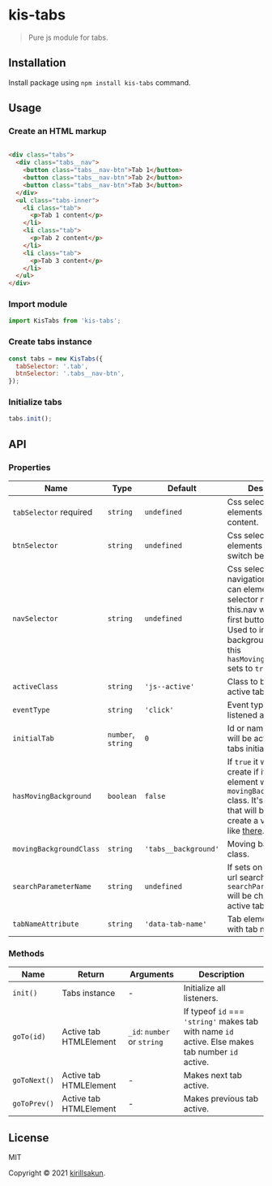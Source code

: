 # kis-tabs

> Pure js module for tabs.

## Installation

Install package using `npm install kis-tabs` command.

## Usage

### Create an HTML markup

```html

<div class="tabs">
  <div class="tabs__nav">
    <button class="tabs__nav-btn">Tab 1</button>
    <button class="tabs__nav-btn">Tab 2</button>
    <button class="tabs__nav-btn">Tab 3</button>
  </div>
  <ul class="tabs-inner">
    <li class="tab">
      <p>Tab 1 content</p>
    </li>
    <li class="tab">
      <p>Tab 2 content</p>
    </li>
    <li class="tab">
      <p>Tab 3 content</p>
    </li>
  </ul>
</div>
```

### Import module

```javascript
import KisTabs from 'kis-tabs';
```

### Create tabs instance

```javascript
const tabs = new KisTabs({
  tabSelector: '.tab',
  btnSelector: '.tabs__nav-btn',
});
```

### Initialize tabs

```javascript
tabs.init();
```

## API

### Properties

| Name                    | Type               | Default              | Description                                                                                                                                                                                                           |
|-------------------------|--------------------|----------------------|-----------------------------------------------------------------------------------------------------------------------------------------------------------------------------------------------------------------------|
| `tabSelector` required  | `string`           | `undefined`          | Css selector for elements with tabs content.                                                                                                                                                                          |
| `btnSelector`           | `string`           | `undefined`          | Css selector for elements used to switch between tabs.                                                                                                                                                                |
| `navSelector`           | `string`           | `undefined`          | Css selector for navigation element. If can element with selector not found this.nav will be set to first button parent. Used to insert moving background element if this `hasMovingBackground` sets to `true`        |
| `activeClass`           | `string`           | `'js--active'`       | Class to be added to active tab and button.                                                                                                                                                                           |
| `eventType`             | `string`           | `'click'`            | Event type will be listened at buttons.                                                                                                                                                                               |
| `initialTab`            | `number`, `string` | `0`                  | Id or name of the tab will be active after tabs initialization.                                                                                                                                                       |
| `hasMovingBackground`   | `boolean`          | `false`              | If `true` it will init (and create if it's needed) element with `movingBackgroundClass` class. It's the element that will be moved to create a visual effect like [there](https://royals-postpartum.webflow.io/blog). |
| `movingBackgroundClass` | `string`           | `'tabs__background'` | Moving background class.                                                                                                                                                                                              |
| `searchParameterName`   | `string`           | `undefined`          | If sets on tab change url search parameter `searchParameterName` will be changed to active tab name.                                                                                                                  | 
| `tabNameAttribute`      | `string`           | `'data-tab-name'`    | Tab element attribute with tab name.                                                                                                                                                                                  |                                                                                                                                                   

### Methods

| Name         | Return                 | Arguments                   | Description                                                                                       |
|--------------|------------------------|-----------------------------|---------------------------------------------------------------------------------------------------|
| `init()`     | Tabs instance          | -                           | Initialize all listeners.                                                                         |
| `goTo(id)`   | Active tab HTMLElement | `_id`: `number` or `string` | If typeof `id` === `'string'` makes tab with name `id` active. Else makes tab number `id` active. |
| `goToNext()` | Active tab HTMLElement | -                           | Makes next tab active.                                                                            |
| `goToPrev()` | Active tab HTMLElement | -                           | Makes previous tab active.                                                                        |

## License

MIT

Copyright © 2021 [kirillsakun](https://github.com/kirillsakun).
